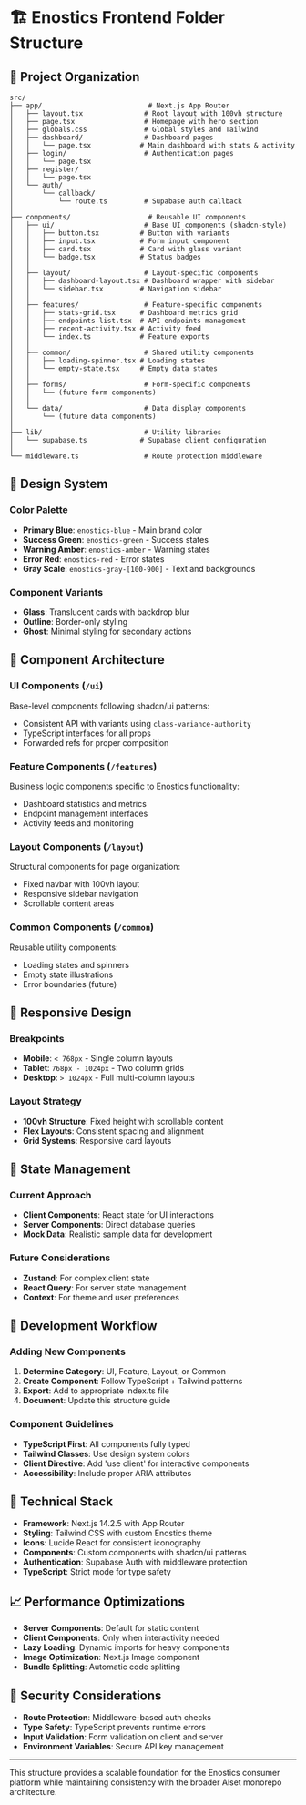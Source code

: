 # 🏗️ Enostics Frontend Folder Structure

## 📁 Project Organization

```
src/
├── app/                          # Next.js App Router
│   ├── layout.tsx               # Root layout with 100vh structure
│   ├── page.tsx                 # Homepage with hero section
│   ├── globals.css              # Global styles and Tailwind
│   ├── dashboard/               # Dashboard pages
│   │   └── page.tsx            # Main dashboard with stats & activity
│   ├── login/                   # Authentication pages
│   │   └── page.tsx
│   ├── register/
│   │   └── page.tsx
│   └── auth/
│       └── callback/
│           └── route.ts         # Supabase auth callback
│
├── components/                   # Reusable UI components
│   ├── ui/                      # Base UI components (shadcn-style)
│   │   ├── button.tsx          # Button with variants
│   │   ├── input.tsx           # Form input component
│   │   ├── card.tsx            # Card with glass variant
│   │   └── badge.tsx           # Status badges
│   │
│   ├── layout/                  # Layout-specific components
│   │   ├── dashboard-layout.tsx # Dashboard wrapper with sidebar
│   │   └── sidebar.tsx         # Navigation sidebar
│   │
│   ├── features/                # Feature-specific components
│   │   ├── stats-grid.tsx      # Dashboard metrics grid
│   │   ├── endpoints-list.tsx  # API endpoints management
│   │   ├── recent-activity.tsx # Activity feed
│   │   └── index.ts            # Feature exports
│   │
│   ├── common/                  # Shared utility components
│   │   ├── loading-spinner.tsx # Loading states
│   │   └── empty-state.tsx     # Empty data states
│   │
│   ├── forms/                   # Form-specific components
│   │   └── (future form components)
│   │
│   └── data/                    # Data display components
│       └── (future data components)
│
├── lib/                         # Utility libraries
│   └── supabase.ts             # Supabase client configuration
│
└── middleware.ts                # Route protection middleware
```

## 🎨 Design System

### Color Palette
- **Primary Blue**: `enostics-blue` - Main brand color
- **Success Green**: `enostics-green` - Success states
- **Warning Amber**: `enostics-amber` - Warning states  
- **Error Red**: `enostics-red` - Error states
- **Gray Scale**: `enostics-gray-[100-900]` - Text and backgrounds

### Component Variants
- **Glass**: Translucent cards with backdrop blur
- **Outline**: Border-only styling
- **Ghost**: Minimal styling for secondary actions

## 🧩 Component Architecture

### UI Components (`/ui`)
Base-level components following shadcn/ui patterns:
- Consistent API with variants using `class-variance-authority`
- TypeScript interfaces for all props
- Forwarded refs for proper composition

### Feature Components (`/features`)
Business logic components specific to Enostics functionality:
- Dashboard statistics and metrics
- Endpoint management interfaces
- Activity feeds and monitoring

### Layout Components (`/layout`)
Structural components for page organization:
- Fixed navbar with 100vh layout
- Responsive sidebar navigation
- Scrollable content areas

### Common Components (`/common`)
Reusable utility components:
- Loading states and spinners
- Empty state illustrations
- Error boundaries (future)

## 📱 Responsive Design

### Breakpoints
- **Mobile**: `< 768px` - Single column layouts
- **Tablet**: `768px - 1024px` - Two column grids
- **Desktop**: `> 1024px` - Full multi-column layouts

### Layout Strategy
- **100vh Structure**: Fixed height with scrollable content
- **Flex Layouts**: Consistent spacing and alignment
- **Grid Systems**: Responsive card layouts

## 🔄 State Management

### Current Approach
- **Client Components**: React state for UI interactions
- **Server Components**: Direct database queries
- **Mock Data**: Realistic sample data for development

### Future Considerations
- **Zustand**: For complex client state
- **React Query**: For server state management
- **Context**: For theme and user preferences

## 🚀 Development Workflow

### Adding New Components
1. **Determine Category**: UI, Feature, Layout, or Common
2. **Create Component**: Follow TypeScript + Tailwind patterns
3. **Export**: Add to appropriate index.ts file
4. **Document**: Update this structure guide

### Component Guidelines
- **TypeScript First**: All components fully typed
- **Tailwind Classes**: Use design system colors
- **Client Directive**: Add 'use client' for interactive components
- **Accessibility**: Include proper ARIA attributes

## 🔧 Technical Stack

- **Framework**: Next.js 14.2.5 with App Router
- **Styling**: Tailwind CSS with custom Enostics theme
- **Icons**: Lucide React for consistent iconography
- **Components**: Custom components with shadcn/ui patterns
- **Authentication**: Supabase Auth with middleware protection
- **TypeScript**: Strict mode for type safety

## 📈 Performance Optimizations

- **Server Components**: Default for static content
- **Client Components**: Only when interactivity needed
- **Lazy Loading**: Dynamic imports for heavy components
- **Image Optimization**: Next.js Image component
- **Bundle Splitting**: Automatic code splitting

## 🔐 Security Considerations

- **Route Protection**: Middleware-based auth checks
- **Type Safety**: TypeScript prevents runtime errors
- **Input Validation**: Form validation on client and server
- **Environment Variables**: Secure API key management

---

This structure provides a scalable foundation for the Enostics consumer platform while maintaining consistency with the broader Alset monorepo architecture. 